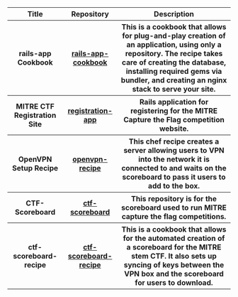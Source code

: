 <table>  
  <tr>
    <th>Title</th>
    <th>Repository</th>
    <th>Description</th>
  </tr>

  <tr>
    <th>rails-app Cookbook</th>
    <th><a href="https://github.com/mitre-cyber-academy/rails-app-cookbook">rails-app-cookbook</a></th>
    <th>This is a cookbook that allows for plug-and-play creation of an application, using only a repository. The recipe takes care of creating the database, installing required gems via bundler, and creating an nginx stack to serve your site.</th>
  </tr>

  <tr>
    <th>MITRE CTF Registration Site</th>
    <th><a href="https://github.com/mitre-cyber-academy/registration-app">registration-app</a></th>
    <th>Rails application for registering for the MITRE Capture the Flag competition website.</th>
  </tr>

  <tr>
    <th>OpenVPN Setup Recipe</th>
    <th><a href="https://github.com/mitre-cyber-academy/openvpn-recipe">openvpn-recipe</a></th>
    <th>This chef recipe creates a server allowing users to VPN into the network it is connected to and waits on the scoreboard to pass it users to add to the box.</th>
  </tr>

  <tr>
    <th>CTF-Scoreboard</th>
    <th><a href="https://github.com/mitre-cyber-academy/ctf-scoreboard">ctf-scoreboard</a></th>
    <th>This repository is for the scoreboard used to run MITRE capture the flag competitions.</th>
  </tr>

  <tr>
    <th>ctf-scoreboard-recipe</th>
    <th><a href="https://github.com/mitre-cyber-academy/ctf-scoreboard-recipe">ctf-scoreboard-recipe</a></th>
    <th>This is a cookbook that allows for the automated creation of a scoreboard for the MITRE stem CTF. It also sets up syncing of keys between the VPN box and the scoreboard for users to download.</th>
  </tr>
</table>